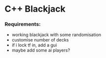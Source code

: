 # C++ Blackjack

### Requirements:
 - working blackjack with some randomisation
 - customise number of decks
 - if i lock tf in, add a gui
 - maybe add some ai players?
